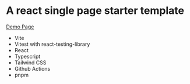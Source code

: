 # A react single page starter template

[Demo Page](https://0xf3f.github.io/st-vrtt/)

- Vite
- Vitest with react-testing-library
- React
- Typescript
- Tailwind CSS
- Github Actions
- pnpm

